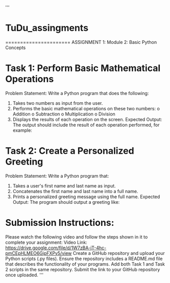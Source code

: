'''
# TuDu_assingments
======================
ASSIGNMENT 1:
Module 2: Basic Python Concepts
 
Task 1: Perform Basic Mathematical Operations
===============================================
Problem Statement: Write a Python program that does the following:
1.  Takes two numbers as input from the user.
2.  Performs the basic mathematical operations on these two numbers:
o	Addition
o	Subtraction
o	Multiplication
o	Division
3.  Displays the results of each operation on the screen.
 Expected Output:
The output should include the result of each operation performed, for example:
 
Task 2: Create a Personalized Greeting
======================================
Problem Statement: Write a Python program that:
1.  Takes a user's first name and last name as input.
2.  Concatenates the first name and last name into a full name.
3.  Prints a personalized greeting message using the full name.
Expected Output:
The program should output a greeting like:
 
 
Submission Instructions:
==========================
Please watch the following video and follow the steps shown in it to complete your assignment: Video Link: https://drive.google.com/file/d/1W7zBA-jT-4hc-pmCEpHLMEO6GipFXPv5/view 
Create a GitHub repository and upload your Python scripts (.py files).
Ensure the repository includes a README.md file that describes the functionality of your programs.
Add both Task 1 and Task 2 scripts in the same repository.
Submit the link to your GitHub repository once uploaded.
'''